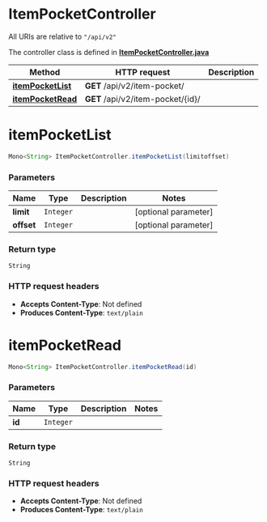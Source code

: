 # ItemPocketController

All URIs are relative to `"/api/v2"`

The controller class is defined in **[ItemPocketController.java](../../src/main/java/org/openapitools/controller/ItemPocketController.java)**

Method | HTTP request | Description
------------- | ------------- | -------------
[**itemPocketList**](#itemPocketList) | **GET** /api/v2/item-pocket/ | 
[**itemPocketRead**](#itemPocketRead) | **GET** /api/v2/item-pocket/{id}/ | 

<a name="itemPocketList"></a>
# **itemPocketList**
```java
Mono<String> ItemPocketController.itemPocketList(limitoffset)
```



### Parameters
Name | Type | Description  | Notes
------------- | ------------- | ------------- | -------------
**limit** | `Integer` |  | [optional parameter]
**offset** | `Integer` |  | [optional parameter]

### Return type
`String`


### HTTP request headers
 - **Accepts Content-Type**: Not defined
 - **Produces Content-Type**: `text/plain`

<a name="itemPocketRead"></a>
# **itemPocketRead**
```java
Mono<String> ItemPocketController.itemPocketRead(id)
```



### Parameters
Name | Type | Description  | Notes
------------- | ------------- | ------------- | -------------
**id** | `Integer` |  |

### Return type
`String`


### HTTP request headers
 - **Accepts Content-Type**: Not defined
 - **Produces Content-Type**: `text/plain`

